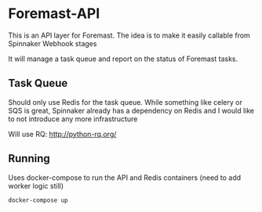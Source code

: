 # Foremast-API

This is an API layer for Foremast. The idea is to make it easily callable from Spinnaker Webhook stages

It will manage a task queue and report on the status of Foremast tasks.


## Task Queue

Should only use Redis for the task queue. While something like celery or SQS is great, Spinnaker
already has a dependency on Redis and I would like to not introduce any more infrastructure 

Will use RQ: http://python-rq.org/

## Running

Uses docker-compose to run the API and Redis containers (need to add worker logic still)


`docker-compose up`

